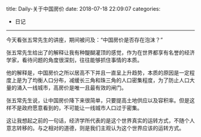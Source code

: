 title: Daily-关于中国房价
date: 2018-07-18 22:09:07
categories:
- 日记

---

今天看张五常先生的讲座，期间被问及：“中国房价是否存在泡沫？”

张五常先生给出了的解释让我有种醍醐灌顶的感觉，作为在世界都享有名誉的经济学家，看待问题的角度很深刻，往往能够抓住事情的本质。

他的解释是，中国房价之所以居高不下并且一直呈上升趋势，本质的原因是一定程度上是为了均衡人口分布，减缓长三角和珠三角的人口密集程度，为了防止人口大量的涌入一线城市，高房价是唯一且最有效的闸门。

张五常先生说，让中国房价降下来很简单，只要提高土地供应以及容积率。但是这样不是政府愿意看到的，不可能让一线城市人口过于密集。

这让我想起之前的一句话，经济学所代表的是这个世界真实的运转方式，不随个人意志转移的。与之相对的道德，则是我们主观认为这个世界应该的运转方式。

